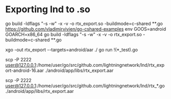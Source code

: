 # Exporting lnd to .so

go build -ldflags "-s -w" -x -v -o rtx_export.so -buildmode=c-shared **.go
https://github.com/vladimirvivien/go-cshared-examples
env GOOS=android GOARCH=x86_64 go build -ldflags "-s -w" -x -v -o rtx_export.so -buildmode=c-shared **.go

xgo -out rtx_export --targets=android/aar ./
go run !(*_test).go

scp -P 2222 user@127.0.0.1:/home/user/go/src/github.com/lightningnetwork/lnd/rtx_export-android-16.aar ./android/app/libs/rtx_export.aar

scp -P 2222 user@127.0.0.1:/home/user/go/src/github.com/lightningnetwork/lnd/rtx_*.go ./android/app/libs/rtx_export.aar
